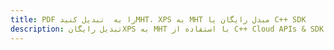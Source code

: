 ---title: PDF را به  تبدیل کنیدMHT، XPS به MHT مبدل رایگان یا C++ SDKdescription: تبدیل رایگانXPS به MHT با استفاده از C++ Cloud APIs & SDK همچنین اسناد PDF را در Cloud ایجاد، ویرایش و رندر کنید.---